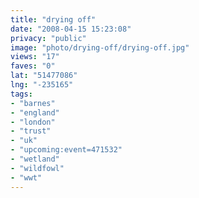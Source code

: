 ```yaml
---
title: "drying off"
date: "2008-04-15 15:23:08"
privacy: "public"
image: "photo/drying-off/drying-off.jpg"
views: "17"
faves: "0"
lat: "51477086"
lng: "-235165"
tags:
- "barnes"
- "england"
- "london"
- "trust"
- "uk"
- "upcoming:event=471532"
- "wetland"
- "wildfowl"
- "wwt"
---
```


